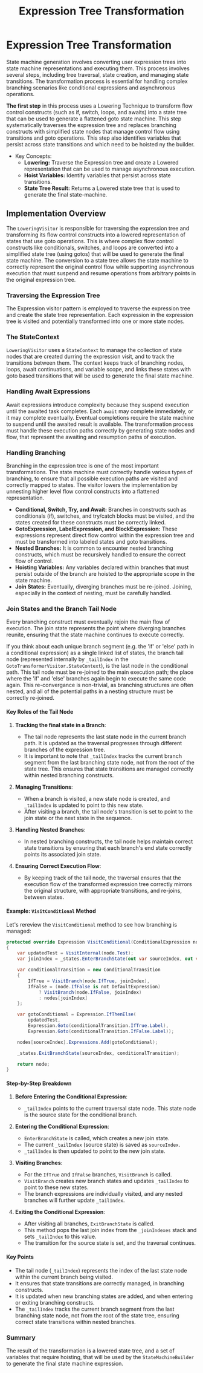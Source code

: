 ﻿---
layout: default
title: Expression Tree Transformation
parent: State Machines
nav_order: 2
---
# Expression Tree Transformation

State machine generation involves converting user expression trees into state machine representations and executing them.
This process involves several steps, including tree traversal, state creation, and managing state transitions. The transformation
process is essential for handling complex branching scenarios like conditional expressions and asynchronous operations.

**The first step** in this process uses a Lowering Technique to transform flow control constructs (such as if, switch, loops, and 
awaits) into a state tree that can be used to generate a flattened goto state machine. This step systematically traverses the 
expression tree and replaces branching constructs with simplified state nodes that manage control flow using transitions and goto 
operations. This step also identifies variables that persist across state transitions and which need to be hoisted ny the builder.

- Key Concepts:
    - **Lowering:** Traverse the Expression tree and create a Lowered representation that can be used to manage asynchronous execution.
    - **Hoist Variables:** Identify variables that persist across state transitions.
    - **State Tree Result:** Returns a Lowered state tree that is used to generate the final state-machine.


## Implementation Overview

The `LoweringVisitor` is responsible for traversing the expression tree and transforming its flow control constructs into a lowered 
representation of states that use goto operations. This is where complex flow control constructs like conditionals, switches, and loops 
are converted into a simplified state tree (using gotos) that will be used to generate the final state machine. The conversion to a 
state tree allows the state machine to correctly represent the original control flow while supporting asynchronous execution that must
suspend and resume operations from arbitrary points in the original expression tree.

### Traversing the Expression Tree
The Expression visitor pattern is employed to traverse the expression tree and create the state tree representation. Each expression
in the expression tree is visited and potentially transformed into one or more state nodes.

### The StateContext
`LoweringVisitor` uses a `StateContext` to manage the collection of state nodes that are created durring the expression visit, and to 
track the transitions between them. The context keeps track of branching nodes, loops, await continuations, and variable scope, and 
links these states with goto based transitions that will be used to generate the final state machine.

### Handling Await Expressions
Await expressions introduce complexity because they suspend execution until the awaited task completes. Each `await` may complete 
immediately, or it may complete eventually. Eventual completions require the state machine to suspend until the awaited result is 
available. The transformation process must handle these execution paths correctly by generating state nodes and flow, that represent 
the awaiting and resumption paths of execution.

### Handling Branching
Branching in the expression tree is one of the most important transformations. The state machine must correctly handle various types of
branching, to ensure that all possible execution paths are visited and correctly mapped to states. The visitor lowers the implementation 
by unnesting higher level flow control constructs into a flattened representation.

- **Conditional, Switch, Try, and Await:** Branches in constructs such as conditionals (if), switches, and try/catch blocks must be visited, 
  and the states created for these constructs must be correctly linked.
- **GotoExpression, LabelExpression, and BlockExpression:** These expressions represent direct flow control within the expression tree and 
  must be transformed into labeled states and goto transitions.
- **Nested Branches:** It is common to encounter nested branching constructs, which must be recursively handled to ensure the correct flow of 
  control.
- **Hoisting Variables:** Any variables declared within branches that must persist outside of the branch are hoisted to the appropriate scope 
  in the state machine.
- **Join States:** Eventually, diverging branches must be re-joined. Joining, especially in the context of nesting, must be carefully handled.

### Join States and the Branch Tail Node

Every branching construct must eventually rejoin the main flow of execution. The join state represents the point where diverging branches
reunite, ensuring that the state machine continues to execute correctly.

If you think about each unique branch segment (e.g. the 'if' or 'else' path in a conditional expression) as a single linked list of states, 
the branch tail node (represented internally by `_tailIndex` in the `GotoTransformerVisitor.StateContext`), is the last node in the conditional 
path. This tail node must be re-joined to the main execution path; the place where the 'if' and 'else' branches again begin to execute the
same code again. This re-convergance is non-trivial, as branching structures are often nested, and all of the potential paths in a nesting
structure must be correctly re-joined.

#### Key Roles of the Tail Node

1. **Tracking the final state in a Branch**:
   - The tail node represents the last state node in the current branch path. It is updated as the traversal
     progresses through different branches of the expression tree.
   - It is important to note that `_tailIndex` tracks the current branch segment from the last branching
     state node, not from the root of the state tree. This ensures that state transitions are managed correctly
     within nested branching constructs.

2. **Managing Transitions**:
   - When a branch is visited, a new state node is created, and `_tailIndex` is updated to point to this new state.
   - After visiting a branch, the tail node's transition is set to point to the join state or the next state in the sequence.

3. **Handling Nested Branches**:
   - In nested branching constructs, the tail node helps maintain correct state transitions by ensuring that each branch's 
     end state correctly points its associated join state.

4. **Ensuring Correct Execution Flow**:
   - By keeping track of the tail node, the traversal ensures that the execution flow of the transformed expression tree
     correctly mirrors the original structure, with appropriate transitions, and re-joins, between states.

#### Example: `VisitConditional` Method

Let's rereview the `VisitConditional` method to see how branching is managed:

```csharp
protected override Expression VisitConditional(ConditionalExpression node) 
{ 
    var updatedTest = VisitInternal(node.Test);
    var joinIndex = _states.EnterBranchState(out var sourceIndex, out var nodes);

    var conditionalTransition = new ConditionalTransition
    {
        IfTrue = VisitBranch(node.IfTrue, joinIndex),
        IfFalse = (node.IfFalse is not DefaultExpression)
            ? VisitBranch(node.IfFalse, joinIndex)
            : nodes[joinIndex]
    };

    var gotoConditional = Expression.IfThenElse(
        updatedTest,
        Expression.Goto(conditionalTransition.IfTrue.Label),
        Expression.Goto(conditionalTransition.IfFalse.Label));

    nodes[sourceIndex].Expressions.Add(gotoConditional);

    _states.ExitBranchState(sourceIndex, conditionalTransition);

    return node;
}
```

#### Step-by-Step Breakdown

1. **Before Entering the Conditional Expression**:
   - `_tailIndex` points to the current traversal state node. This state node is the source state for the conditional branch.

2. **Entering the Conditional Expression**:
   - `EnterBranchState` is called, which creates a new join state.
   - The current `_tailIndex` (source state) is saved as `sourceIndex`.
   - `_tailIndex` is then updated to point to the new join state.

3. **Visiting Branches**:
   - For the `IfTrue` and `IfFalse` branches, `VisitBranch` is called.
   - `VisitBranch` creates new branch states and updates `_tailIndex` to point to these new states.
   - The branch expressions are individually visited, and any nested branches will further update `_tailIndex`.

4. **Exiting the Conditional Expression**:
   - After visiting all branches, `ExitBranchState` is called.
   - This method pops the last join index from the `_joinIndexes` stack and sets `_tailIndex` to this value.
   - The transition for the source state is set, and the traversal continues.

#### Key Points

- The tail node (`_tailIndex`)  represents the index of the last state node within the current branch being visited.
- It ensures that state transitions are correctly managed, in branching constructs.
- It is updated when new branching states are added, and when entering or exiting branching constructs.
- The `_tailIndex` tracks the current branch segment from the last branching state node, not from the root of the state tree,
  ensuring correct state transitions within nested branches. 

### Summary

The result of the transformation is a lowered state tree, and a set of variables that require hoisting, that will be used by
the `StateMachineBuilder` to generate the final state machine expression.